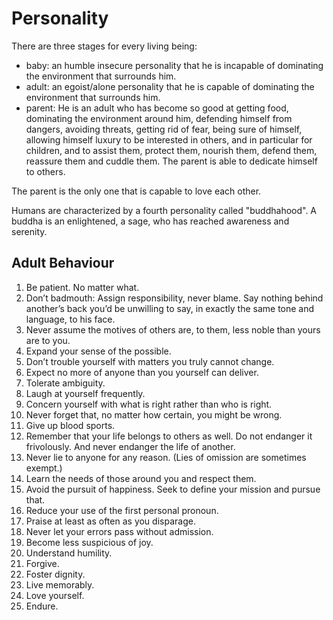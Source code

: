 # Personality

There are three stages for every living being:
* baby: an humble insecure personality that he is incapable of dominating the environment that surrounds him.
* adult: an egoist/alone personality that he is capable of dominating the environment that surrounds him.
* parent: He is an adult who has become so good at getting food, dominating the environment around him, defending himself from dangers, avoiding threats, getting rid of fear, being sure of himself, allowing himself luxury to be interested in others, and in particular for children, and to assist them, protect them, nourish them, defend them, reassure them and cuddle them. The parent is able to dedicate himself to others.

The parent is the only one that is capable to love each other.

Humans are characterized by a fourth personality called "buddhahood". A buddha is an enlightened, a sage, who has reached awareness and serenity.

## Adult Behaviour
1. Be patient. No matter what.
2. Don’t badmouth: Assign responsibility, never blame. Say nothing behind another’s back you’d be unwilling to say, in exactly the same tone and language, to his face.
3. Never assume the motives of others are, to them, less noble than yours are to you.
4. Expand your sense of the possible.
5. Don’t trouble yourself with matters you truly cannot change.
6. Expect no more of anyone than you yourself can deliver.
7. Tolerate ambiguity.
8. Laugh at yourself frequently.
9. Concern yourself with what is right rather than who is right.
10. Never forget that, no matter how certain, you might be wrong.
11. Give up blood sports.
12. Remember that your life belongs to others as well. Do not endanger it frivolously. And never endanger the life of another.
13. Never lie to anyone for any reason. (Lies of omission are sometimes exempt.)
14. Learn the needs of those around you and respect them.
15. Avoid the pursuit of happiness. Seek to define your mission and pursue that.
16. Reduce your use of the first personal pronoun.
17. Praise at least as often as you disparage.
18. Never let your errors pass without admission.
19. Become less suspicious of joy.
20. Understand humility.
21. Forgive.
22. Foster dignity.
23. Live memorably.
24. Love yourself.
25. Endure.
